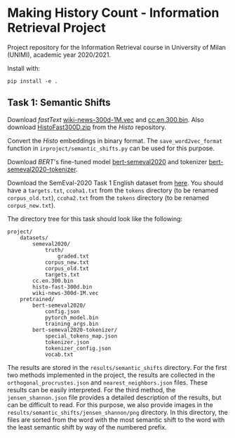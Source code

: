 # Making History Count - Information Retrieval Project
Project repository for the Information Retrieval course in University of Milan (UNIMI), academic year 2020/2021.

Install with:

	pip install -e .
	
	
## Task 1: Semantic Shifts
Download *fastText* [wiki-news-300d-1M.vec](https://fasttext.cc/docs/en/english-vectors.html) and [cc.en.300.bin](https://fasttext.cc/docs/en/crawl-vectors.html). Also download [HistoFast300D.zip](https://github.com/dhfbk/Histo) from the *Histo* repository. 

Convert the *Histo* embeddings in binary format. The ``save_word2vec_format`` function in ``irproject/semantic_shifts.py`` can be used for this purpose.

Download *BERT*'s fine-tuned model [bert-semeval2020](https://drive.google.com/file/d/1LiUqP5cao3gsQMNBCceioQ6Q7vYxkPTo/view?usp=sharing) and tokenizer [bert-semeval2020-tokenizer](https://drive.google.com/file/d/1FRoNBH1G9ZDtesLwAl4nlifbqQtsQCE4/view?usp=sharing).

Download the SemEval-2020 Task 1 English dataset from [here](https://www.ims.uni-stuttgart.de/en/research/resources/corpora/sem-eval-ulscd-eng/). You should have a ``targets.txt``, ``ccoha1.txt`` from the ``tokens`` directory (to be renamed ``corpus_old.txt``), ``ccoha2.txt`` from the ``tokens`` directory (to be renamed ``corpus_new.txt``).

The directory tree for this task should look like the following:

    project/
        datasets/
            semeval2020/
                truth/
                    graded.txt
                corpus_new.txt
                corpus_old.txt
                targets.txt
            cc.en.300.bin
            histo-fast-300d.bin
            wiki-news-300d-1M.vec
        pretrained/
            bert-semeval2020/
                config.json
                pytorch_model.bin
                training_args.bin
            bert-semeval2020-tokenizer/
                special_tokens_map.json
                tokenizer.json
                tokenizer_config.json
                vocab.txt
            
The results are stored in the ``results/semantic_shifts`` directory. For the first two methods implemented in the project, the results are collected in the ``orthogonal_procrustes.json`` and ``nearest_neighbors.json`` files. These results can be easily interpreted. For the third method, the ``jensen_shannon.json`` file provides a detailed description of the results, but can be difficult to read. For this purpose, we also provide images in the ``results/semantic_shifts/jensen_shannon/png`` directory. In this directory, the files are sorted from the word with the most semantic shift to the word with the least semantic shift by way of the numbered prefix.  